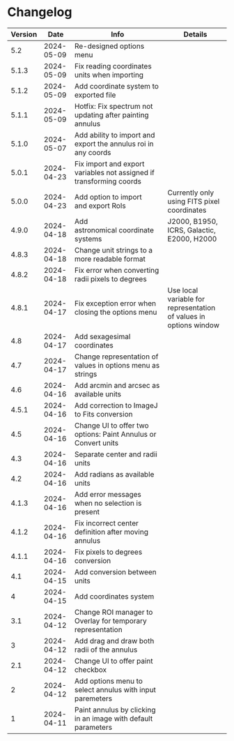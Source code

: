 # Changelog

| Version | Date       | Info                                                                | Details                                                           |
| ------- | ---------- | ------------------------------------------------------------------- | ----------------------------------------------------------------- |
| 5.2     | 2024-05-09 | Re-designed options menu                                            |                                                                   |
| 5.1.3   | 2024-05-09 | Fix reading coordinates units when importing                       |                                                                   |
| 5.1.2   | 2024-05-09 | Add coordinate system to exported file                              |                                                                   |
| 5.1.1   | 2024-05-09 | Hotfix: Fix spectrum not updating after painting annulus            |                                                                   |
| 5.1.0   | 2024-05-07 | Add ability to import and export the annulus roi in any coords      |                                                                   |
| 5.0.1   | 2024-04-23 | Fix import and export variables not assigned if transforming coords |                                                                   |
| 5.0.0   | 2024-04-23 | Add option to import and export RoIs                               | Currently only using FITS pixel coordinates                       |
| 4.9.0   | 2024-04-18 | Add astronomical coordinate systems                                | J2000, B1950, ICRS, Galactic, E2000, H2000                        |
| 4.8.3   | 2024-04-18 | Change unit strings to a more readable format                       |                                                                   |
| 4.8.2   | 2024-04-18 | Fix error when converting radii pixels to degrees                   |                                                                   |
| 4.8.1   | 2024-04-17 | Fix exception error when closing the options menu                  | Use local variable for representation of values in options window |
| 4.8     | 2024-04-17 | Add sexagesimal coordinates                                         |                                                                   |
| 4.7     | 2024-04-17 | Change representation of values in options menu as strings          |                                                                   |
| 4.6     | 2024-04-16 | Add arcmin and arcsec as available units                            |                                                                   |
| 4.5.1   | 2024-04-16 | Add correction to ImageJ to Fits conversion                         |                                                                   |
| 4.5     | 2024-04-16 | Change UI to offer two options: Paint Annulus or Convert units      |                                                                   |
| 4.3     | 2024-04-16 | Separate center and radii units                                     |                                                                   |
| 4.2     | 2024-04-16 | Add radians as available units                                      |                                                                   |
| 4.1.3   | 2024-04-16 | Add error messages when no selection is present                     |                                                                   |
| 4.1.2   | 2024-04-16 | Fix incorrect center definition after moving annulus                |                                                                   |
| 4.1.1   | 2024-04-16 | Fix pixels to degrees conversion                                    |                                                                   |
| 4.1     | 2024-04-15 | Add conversion between units                                       |                                                                   |
| 4       | 2024-04-15 | Add coordinates system                                              |                                                                   |
| 3.1     | 2024-04-12 | Change ROI manager to Overlay for temporary representation          |                                                                   |
| 3       | 2024-04-12 | Add drag and draw both radii of the annulus                         |                                                                   |
| 2.1     | 2024-04-12 | Change UI to offer paint checkbox                                   |                                                                   |
| 2       | 2024-04-12 | Add options menu to select annulus with input paremeters            |                                                                   |
| 1       | 2024-04-11 | Paint annulus by clicking in an image with default parameters       |                                                                   |
